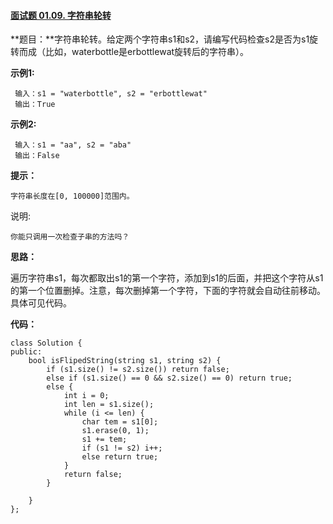 #### [面试题 01.09. 字符串轮转](https://leetcode-cn.com/problems/string-rotation-lcci/)

**题目：**字符串轮转。给定两个字符串s1和s2，请编写代码检查s2是否为s1旋转而成（比如，waterbottle是erbottlewat旋转后的字符串）。

**示例1:**

```
 输入：s1 = "waterbottle", s2 = "erbottlewat"
 输出：True
```

**示例2:**

```
 输入：s1 = "aa", s2 = "aba"
 输出：False
```

**提示：**

```
字符串长度在[0, 100000]范围内。
```

说明:

```
你能只调用一次检查子串的方法吗？
```

**思路：**

遍历字符串s1，每次都取出s1的第一个字符，添加到s1的后面，并把这个字符从s1的第一个位置删掉。注意，每次删掉第一个字符，下面的字符就会自动往前移动。具体可见代码。

**代码：**

```
class Solution {
public:
	bool isFlipedString(string s1, string s2) {
		if (s1.size() != s2.size()) return false;
		else if (s1.size() == 0 && s2.size() == 0) return true;
		else {
			int i = 0;
			int len = s1.size();
			while (i <= len) {
				char tem = s1[0];
				s1.erase(0, 1);
				s1 += tem;
				if (s1 != s2) i++;
				else return true;
			}
			return false;
		}

	}
};
```